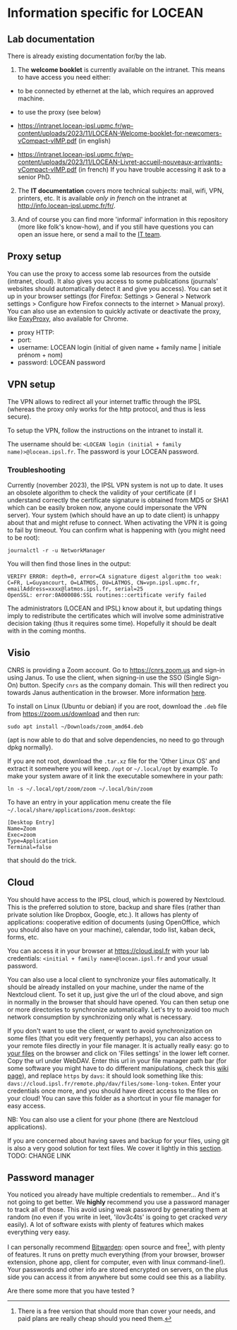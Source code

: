 # Information specific for LOCEAN

## Lab documentation

There is already existing documentation for/by the lab.

1) The **welcome booklet** is currently available on the intranet.
This means to have access you need either:
- to be connected by ethernet at the lab, which requires an approved machine.
- to use the proxy (see below)

- https://intranet.locean-ipsl.upmc.fr/wp-content/uploads/2023/11/LOCEAN-Welcome-booklet-for-newcomers-vCompact-vIMP.pdf (in english)
- https://intranet.locean-ipsl.upmc.fr/wp-content/uploads/2023/11/LOCEAN-Livret-accueil-nouveaux-arrivants-vCompact-vIMP.pdf (in french)
If you have trouble accessing it ask to a senior PhD.

2) The **IT documentation** covers more technical subjects: mail, wifi, VPN, printers, etc. It is available *only in french* on the intranet at http://info.locean-ipsl.upmc.fr/fr/.

3) And of course you can find more 'informal' information in this repository (more like folk's know-how), and if you still have questions you can open an issue here, or send a mail to the [IT team](http://info.locean-ipsl.upmc.fr/fr/support/).

## Proxy setup

You can use the proxy to access some lab resources from the outside (intranet, cloud). It also gives you access to some publications (journals' websites should automatically detect it and give you access).
You can set it up in your browser settings (for Firefox: Settings > General > Network settings > Configure how Firefox connects to the internet > Manual proxy).
You can also use an extension to quickly activate or deactivate the proxy, like [FoxyProxy](https://addons.mozilla.org/en-US/firefox/addon/foxyproxy-standard/), also available for Chrome.

- proxy HTTP: <adresse du proxy>
- port: <port>
- username: LOCEAN login (initial of given name + family name | initiale prénom + nom)
- password: LOCEAN password

## VPN setup

The VPN allows to redirect all your internet traffic through the IPSL (whereas the proxy only works for the http protocol, and thus is less secure).

To setup the VPN, follow the instructions on the intranet to install it.

The username should be: `<LOCEAN login (initial + family name)>@locean.ipsl.fr`.
The password is your LOCEAN password.

### Troubleshooting

Currently (november 2023), the IPSL VPN system is not up to date.
It uses an obsolete algorithm to check the validity of your certificate (if I understand correctly the certificate signature is obtained from MD5 or SHA1 which can be easily broken now, anyone could impersonate the VPN server).
Your system (which should have an up to date client) is unhappy about that and might refuse to connect. When activating the VPN it is going to fail by timeout.
You can confirm what is happening with (you might need to be root):
``` shell
journalctl -r -u NetworkManager
```
You will then find those lines in the output:
``` plain
VERIFY ERROR: depth=0, error=CA signature digest algorithm too weak: C=FR, L=Guyancourt, O=LATMOS, OU=LATMOS, CN=vpn.ipsl.upmc.fr, emailAddress=xxxx@latmos.ipsl.fr, serial=25
OpenSSL: error:0A000086:SSL routines::certificate verify failed
```
The administrators (LOCEAN and IPSL) know about it, but updating things imply to redistribute the certificates which will involve some administrative decision taking (thus it requires some time). Hopefully it should be dealt with in the coming months. 

## Visio

CNRS is providing a Zoom account. Go to https://cnrs.zoom.us and sign-in using Janus.
To use the client, when signing-in use the SSO (Single Sign-On) button. Specify `cnrs` as the company domain. This will then redirect you towards Janus authentication in the browser.
More information [here](https://ods.cnrs.fr/zoom-cnrs.php).

To install on Linux (Ubuntu or debian) if you are root, download the `.deb` file from https://zoom.us/download and then run:
``` shell
sudo apt install ~/Downloads/zoom_amd64.deb
```
(apt is now able to do that and solve dependencies, no need to go through dpkg normally).

If you are not root, download the `.tar.xz` file for the 'Other Linux OS' and extract it somewhere you will keep. `/opt` or `~/.local/opt` by example.
To make your system aware of it link the executable somewhere in your path:
``` shell
ln -s ~/.local/opt/zoom/zoom ~/.local/bin/zoom
```

To have an entry in your application menu create the file `~/.local/share/applications/zoom.desktop`:
``` desktop
[Desktop Entry]
Name=Zoom
Exec=zoom
Type=Application
Terminal=false
```
that should do the trick.

## Cloud

You should have access to the IPSL cloud, which is powered by Nextcloud.
This is the preferred solution to store, backup and share files (rather than private solution like Dropbox, Google, etc.).
It allows has plenty of applications: cooperative edition of documents (using OpenOffice, which you should also have on your machine), calendar, todo list, kaban deck, forms, etc.

You can access it in your browser at https://cloud.ipsl.fr with your lab credentials: `<initial + family name>@locean.ipsl.fr` and your usual password.

You can also use a local client to synchronize your files automatically. It should be already installed on your machine, under the name of the Nextcloud client.
To set it up, just give the url of the cloud above, and sign in normally in the browser that should have opened.
You can then setup one or more directories to synchronize automatically.
Let's try to avoid too much network consumption by synchronizing only what is necessary.

If you don't want to use the client, or want to avoid synchronization on some files (that you edit very frequently perhaps), you can also access to your remote files directly in your file manager.
It is actually really easy: go to [your files](https://cloud.ipsl.fr/index.php/apps/files/) on the browser and click on 'Files settings' in the lower left corner. Copy the url under WebDAV.
Enter this url in your file manager path bar (for some software you might have to do different manipulations, check this [wiki page](https://wiki.archlinux.org/title/WebDAV#Client)), and replace `https` by `davs`: it should look something like this: `davs://cloud.ipsl.fr/remote.php/dav/files/some-long-token`.
Enter your credentials once more, and you should have direct access to the files on your cloud!
You can save this folder as a shortcut in your file manager for easy access.

NB: You can also use a client for your phone (there are Nextcloud applications).

If you are concerned about having saves and backup for your files, using git is also a very good solution for text files. We cover it lightly in this [section](/intro.md#git).
TODO: CHANGE LINK

## Password manager

You noticed you already have multiple credentials to remember... And it's not going to get better.
We **highly** recommend you use a password manager to track all of those.
This avoid using weak password by generating them at random (no even if you write in leet, 'ilov3c4ts' is going to get cracked *very* easily).
A lot of software exists with plenty of features which makes everything very easy.

I can personally recommend [Bitwarden](https://bitwarden.com/): open source and free[^1], with plenty of features. It runs on pretty much everything (from your browser, browser extension, phone app, client for computer, even with linux command-line!). Your passwords and other info are stored encrypted on servers, on the plus side you can access it from anywhere but some could see this as a liability.

Are there some more that you have tested ?

[^1]: There is a free version that should more than cover your needs, and paid plans are really cheap should you need them.
